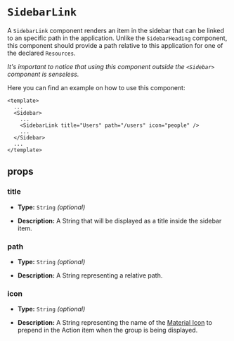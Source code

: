 # `SidebarLink`

A `SidebarLink` component renders an item in the sidebar that can be linked to an specific path in the application. Unlike the `SidebarHeading` component, this component should provide a path relative to this application for one of the declared `Resources`.

*It's important to notice that using this component outside the `<Sidebar>` component is senseless.*

Here you can find an example on how to use this component:

```vue
<template>
  ...
  <Sidebar>
    ...
    <SidebarLink title="Users" path="/users" icon="people" />
    ...
  </Sidebar>
  ...
</template>
```

## props

### title

+   **Type:** `String` *(optional)*

+   **Description:** A String that will be displayed as a title inside the sidebar item.

### path

+   **Type:** `String` *(optional)*

+   **Description:** A String representing a relative path.

### icon

+   **Type:** `String` *(optional)*

+   **Description:** A String representing the name of the [Material Icon](https://cdn.materialdesignicons.com/3.8.95/) to prepend in the Action item when the group is being displayed.
